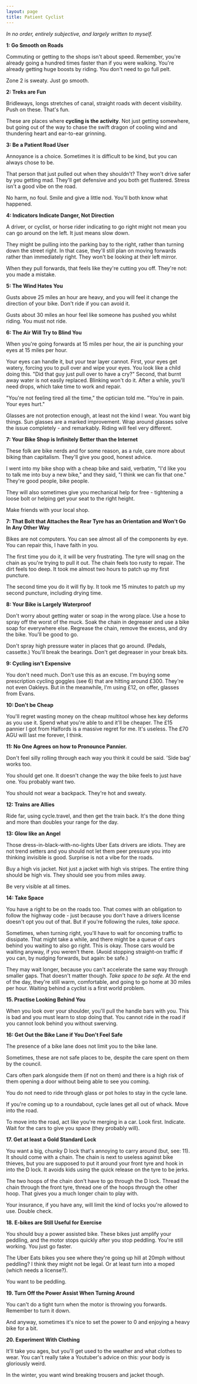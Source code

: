 ```yaml
---
layout: page
title: Patient Cyclist
---
```


*In no order, entirely subjective, and largely written to myself.*

**1: Go Smooth on Roads**

Commuting or getting to the shops isn't about speed. Remember, you're already
going a hundred times faster than if you were walking. You're already getting
huge boosts by riding. You don't need to go full pelt.

Zone 2 is sweaty. Just go smooth.

**2: Treks are Fun**

Bridleways, longs stretches of canal, straight roads with decent visibility.
Push on these. That's fun.

These are places where **cycling is the activity**. Not just getting somewhere,
but going out of the way to chase the swift dragon of cooling wind and
thundering heart and ear-to-ear grinning.

**3: Be a Patient Road User**

Annoyance is a choice. Sometimes it is difficult to be kind, but you can always
chose to be.

That person that just pulled out when they shouldn't? They won't drive safer by
you getting mad. They'll get defensive and you both get flustered. Stress isn't
a good vibe on the road.

No harm, no foul. Smile and give a little nod. You'll both know what happened.

**4: Indicators Indicate Danger, Not Direction**

A driver, or cyclist, or horse rider indicating to go right might not mean you
can go around on the left. It just means slow down.

They might be pulling into the parking bay to the right, rather than turning
down the street right. In that case, they'll still plan on moving forwards
rather than immediately right. They won't be looking at their left mirror.

When they pull forwards, that feels like they're cutting you off. They're not:
you made a mistake.

**5: The Wind Hates You**

Gusts above 25 miles an hour are heavy, and you will feel it change the
direction of your bike. Don't ride if you can avoid it.

Gusts about 30 miles an hour feel like someone has pushed you whilst riding.
You must not ride.

**6: The Air Will Try to Blind You** 

When you're going forwards at 15 miles per hour, the air is punching your eyes
at 15 miles per hour.

Your eyes can handle it, but your tear layer cannot. First, your eyes get
watery, forcing you to pull over and wipe your eyes. You look like a child
doing this. "Did that guy just pull over to have  a cry?" Second, that burnt
away water is not easily replaced. Blinking won't do it. After a while, you'll
need drops, which take time to work and repair.

"You're not feeling tired all the time," the optician told me. "You're in pain.
Your eyes hurt."

Glasses are not protection enough, at least not the kind I wear. You want big
things. Sun glasses are a marked improvement. Wrap around glasses solve the
issue completely - and remarkably. Riding will feel very different.

**7: Your Bike Shop is Infinitely Better than the Internet**

These folk are bike nerds and for some reason, as a rule, care more about
biking than capitalism. They'll give you good, honest advice.

I went into my bike shop with a cheap bike and said, verbatim, "I'd like you to
talk me into buy a new bike," and they said, "I think we can fix that one."
They're good people, bike people.

They will also sometimes give you mechanical help for free - tightening a loose
bolt or helping get your seat to the right height.

Make friends with your local shop.

**7: That Bolt that Attaches the Rear Tyre has an Orientation and Won't Go In
Any Other Way**

Bikes are not computers. You can see almost all of the components by eye. You
can repair this, I have faith in you.

The first time you do it, it will be very frustrating. The tyre will snag on
the chain as you're trying to pull it out. The chain feels too rusty to repair.
The dirt feels too deep. It took me almost two hours to patch up my first
puncture.

The second time you do it will fly by. It took me 15 minutes to patch up my
second puncture, including drying time.

**8: Your Bike is Largely Waterproof** 

Don't worry about getting water or soap in the wrong place. Use a hose to spray
off the worst of the muck. Soak the chain in degreaser and use a bike soap for
everywhere else. Regrease the chain, remove the excess, and dry the bike.
You'll be good to go.

Don't spray high pressure water in places that go around. (Pedals, cassette.)
You'll break the bearings. Don't get degreaser in your break bits.

**9: Cycling isn't Expensive**

You don't need much. Don't use this as an excuse. I'm buying some prescription
cycling goggles (see 6) that are hitting around £300. They're not even Oakleys.
But in the meanwhile, I'm using £12, on offer, glasses from Evans.

**10: Don't be Cheap**

You'll regret wasting money on the cheap multitool whose hex key deforms as you
use it. Spend what you're able to and it'll be cheaper. The £15 pannier I got
from Halfords is a massive regret for me. It's useless. The £70 AGU will last
me forever, I think.

**11: No One Agrees on how to Pronounce Pannier.**

Don't feel silly rolling through each way you think it could be said. 'Side
bag' works too.

You should get one. It doesn't change the way the bike feels to just have one.
You probably want two.

You should not wear a backpack. They're hot and sweaty.

**12: Trains are Allies**

Ride far, using cycle.travel, and then get the train back. It's the done thing
and more than doubles your range for the day.

**13: Glow like an Angel**

Those dress-in-black-with-no-lights Uber Eats drivers are idiots. They are not
trend setters and you should not let them peer pressure you into thinking
invisible is good. Surprise is not a vibe for the roads.

Buy a high vis jacket. Not just a jacket with high vis stripes. The entire
thing should be high vis. They should see you from miles away.

Be very visible at all times.

**14: Take Space**

You have a right to be on the roads too. That comes with an obligation to
follow the highway code - just because you don't have a drivers license doesn't
opt you out of that. But if you're following the rules, *take space.*

Sometimes, when turning right, you'll have to wait for oncoming traffic to
dissipate. That might take a while, and there might be a queue of cars behind
you waiting to also go right. This is okay. Those cars would be waiting anyway,
if you weren't there. (Avoid stopping straight-on traffic if you can, by
nudging forwards, but again: be safe.)

They may wait longer, because you can't accelerate the same way through smaller
gaps. That doesn't matter though. *Take space to be safe.* At the end of the
day, they're still warm, comfortable, and going to go home at 30 miles per
hour. Waiting behind a cyclist is a first world problem.

**15. Practise Looking Behind You**

When you look over your shoulder, you'll pull the handle bars with you. This is
bad and you must learn to stop doing that. You cannot ride in the road if you
cannot look behind you without swerving.

**16: Get Out the Bike Lane if You Don't Feel Safe**

The presence of a bike lane does not limit you to the bike lane.

Sometimes, these are not safe places to be, despite the care spent on them by
the council.

Cars often park alongside them (if not on them) and there is a high risk of
them opening a door without being able to see you coming.

You do not need to ride through glass or pot holes to stay in the cycle lane.

If you're coming up to a roundabout, cycle lanes get all out of whack. Move
into the road.

To move into the road, act like you're merging in a car. Look first. Indicate.
Wait for the cars to give you space (they probably will).

**17. Get at least a Gold Standard Lock**

You want a big, chunky D lock that's annoying to carry around (but, see: 11).
It should come with a chain. The chain is next to useless against bike thieves,
but you are supposed to put it around your front tyre and hook in into the D
lock. It avoids kids using the quick release on the tyre to be jerks.

The two hoops of the chain don't have to go through the D lock. Thread the
chain through the front tyre, thread one of the hoops *through* the other hoop.
That gives you a much longer chain to play with.

Your insurance, if you have any, will limit the kind of locks you're allowed to
use. Double check.

**18. E-bikes are Still Useful for Exercise**

You should buy a power assisted bike. These bikes just amplify your peddling,
and the motor stops quickly after you stop peddling. You're still working. You
just go faster.

The Uber Eats bikes you see where they're going up hill at 20mph without
peddling? I think they might not be legal. Or at least turn into a moped (which
needs a license?).

You want to be peddling.

**19. Turn Off the Power Assist When Turning Around**

You can't do a tight turn when the motor is throwing you forwards. Remember to
turn it down.

And anyway, sometimes it's nice to set the power to 0 and enjoying a heavy bike
for a bit.

**20. Experiment With Clothing**

It'll take you ages, but you'll get used to the weather and what clothes to
wear. You can't really take a Youtuber's advice on this: your body is
gloriously weird.

In the winter, you want wind breaking trousers and jacket though.
